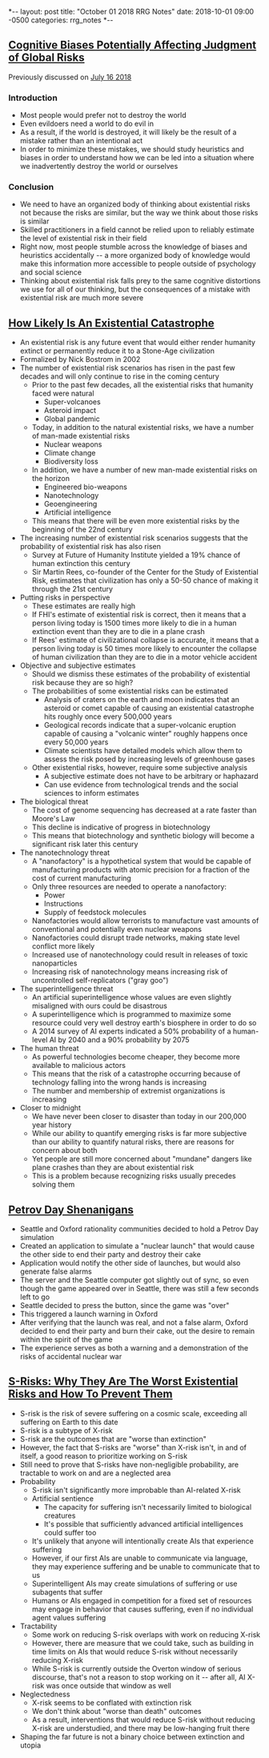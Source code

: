 *--
layout: post
title: "October 01 2018 RRG Notes"
date: 2018-10-01 09:00 -0500
categories: rrg_notes
*--

## [Cognitive Biases Potentially Affecting Judgment of Global Risks](https://drive.google.com/file/d/0B9YJfFAYRK_ka09xVmhtQkJyLTQ/view)

Previously discussed on [July 16 2018](https://palegreendot.net/rrg_notes/2018/07/16/rrg-reading-notes.html#cognitive-biases-potentially-affecting-judgment-of-global-risks)

### Introduction

* Most people would prefer not to destroy the world
* Even evildoers need a world to do evil in
* As a result, if the world is destroyed, it will likely be the result of a mistake rather than an intentional act
* In order to minimize these mistakes, we should study heuristics and biases in order to understand how we can be led into a situation where we inadvertently destroy the world or ourselves

### Conclusion

* We need to have an organized body of thinking about existential risks not because the risks are similar, but the way we think about those risks is similar
* Skilled practitioners in a field cannot be relied upon to reliably estimate the level of existential risk in their field
* Right now, most people stumble across the knowledge of biases and heuristics accidentally -- a more organized body of knowledge would make this information more accessible to people outside of psychology and social science
* Thinking about existential risk falls prey to the same cognitive distortions we use for all of our thinking, but the consequences of a mistake with existential risk are much more severe

## [How Likely Is An Existential Catastrophe](https://thebulletin.org/2016/09/how-likely-is-an-existential-catastrophe/)
* An existential risk is any future event that would either render humanity extinct or permanently reduce it to a Stone-Age civilization
* Formalized by Nick Bostrom in 2002
* The number of existential risk scenarios has risen in the past few decades and will only continue to rise in the coming century
  * Prior to the past few decades, all the existential risks that humanity faced were natural
    * Super-volcanoes
    * Asteroid impact
    * Global pandemic
  * Today, in addition to the natural existential risks, we have a number of man-made existential risks
    * Nuclear weapons
    * Climate change
    * Biodiversity loss
  * In addition, we have a number of new man-made existential risks on the horizon
    * Engineered bio-weapons
    * Nanotechnology
    * Geoengineering
    * Artificial intelligence
  * This means that there will be even more existential risks by the beginning of the 22nd century
* The increasing number of existential risk scenarios suggests that the probability of existential risk has also risen
  * Survey at Future of Humanity Institute yielded a 19% chance of human extinction this century
  * Sir Martin Rees, co-founder of the Center for the Study of Existential Risk, estimates that civilization has only a 50-50 chance of making it through the 21st century
* Putting risks in perspective
  * These estimates are really high
  * If FHI's estimate of existential risk is correct, then it means that a person living today is 1500 times more likely to die in a human extinction event than they are to die in a plane crash
  * If Rees' estimate of civilizational collapse is accurate, it means that a person living today is 50 times more likely to encounter the collapse of human civilization than they are to die in a motor vehicle accident
* Objective and subjective estimates
  * Should we dismiss these estimates of the probability of existential risk because they are so high?
  * The probabilities of some existential risks can be estimated
    * Analysis of craters on the earth and moon indicates that an asteroid or comet capable of causing an existential catastrophe hits roughly once every 500,000 years
    * Geological records indicate that a super-volcanic eruption capable of causing a "volcanic winter" roughly happens once every 50,000 years
    * Climate scientists have detailed models which allow them to assess the risk posed by increasing levels of greenhouse gases
  * Other existential risks, however, require some subjective analysis
    * A subjective estimate does not have to be arbitrary or haphazard
    * Can use evidence from technological trends and the social sciences to inform estimates
* The biological threat
  * The cost of genome sequencing has decreased at a rate faster than Moore's Law
  * This decline is indicative of progress in biotechnology
  * This means that biotechnology and synthetic biology will become a significant risk later this century
* The nanotechnology threat
  * A "nanofactory" is a hypothetical system that would be capable of manufacturing products with atomic precision for a fraction of the cost of current manufacturing
  * Only three resources are needed to operate a nanofactory:
    * Power
    * Instructions
    * Supply of feedstock molecules
  * Nanofactories would allow terrorists to manufacture vast amounts of conventional and potentially even nuclear weapons
  * Nanofactories could disrupt trade networks, making state level conflict more likely
  * Increased use of nanotechnology could result in releases of toxic nanoparticles
  * Increasing risk of nanotechnology means increasing risk of uncontrolled self-replicators ("gray goo")
* The superintelligence threat
  * An artificial superintelligence whose values are even slightly misaligned with ours could be disastrous
  * A superintelligence which is programmed to maximize some resource could very well destroy earth's biosphere in order to do so
  * A 2014 survey of AI experts indicated a 50% probability of a human-level AI by 2040 and a 90% probability by 2075
* The human threat
  * As powerful technologies become cheaper, they become more available to malicious actors
  * This means that the risk of a catastrophe occurring because of technology falling into the wrong hands is increasing
  * The number and membership of extremist organizations is increasing
* Closer to midnight
  * We have never been closer to disaster than today in our 200,000 year history
  * While our ability to quantify emerging risks is far more subjective than our ability to quantify natural risks, there are reasons for concern about both
  * Yet people are still more concerned about "mundane" dangers like plane crashes than they are about existential risk
  * This is a problem because recognizing risks usually precedes solving them

## [Petrov Day Shenanigans](https://tragedyofthecomments.wordpress.com/2018/09/26/petrov-day-shenanigans/)
* Seattle and Oxford rationality communities decided to hold a Petrov Day simulation
* Created an application to simulate a "nuclear launch" that would cause the other side to end their party and destroy their cake
* Application would notify the other side of launches, but would also generate false alarms
* The server and the Seattle computer got slightly out of sync, so even though the game appeared over in Seattle, there was still a few seconds left to go
* Seattle decided to press the button, since the game was "over"
* This triggered a launch warning in Oxford
* After verifying that the launch was real, and not a false alarm, Oxford decided to end their party and burn their cake, out the desire to remain within the spirit of the game
* The experience serves as both a warning and a demonstration of the risks of accidental nuclear war

## [S-Risks: Why They Are The Worst Existential Risks and How To Prevent Them](https://foundational-research.org/s-risks-talk-eag-boston-2017/)
* S-risk is the risk of severe suffering on a cosmic scale, exceeding all suffering on Earth to this date
* S-risk is a subtype of X-risk
* S-risk are the outcomes that are "worse than extinction"
* However, the fact that S-risks are "worse" than X-risk isn't, in and of itself, a good reason to prioritize working on S-risk
* Still need to prove that S-risks have non-negligible probability, are tractable to work on and are a neglected area
* Probability
  * S-risk isn't significantly more improbable than AI-related X-risk
  * Artificial sentience
    * The capacity for suffering isn't necessarily limited to biological creatures
    * It's possible that sufficiently advanced artificial intelligences could suffer too
  * It's unlikely that anyone will intentionally create AIs that experience suffering
  * However, if our first AIs are unable to communicate via language, they may experience suffering and be unable to communicate that to us
  * Superintelligent AIs may create simulations of suffering or use subagents that suffer
  * Humans or AIs engaged in competition for a fixed set of resources may engage in behavior that causes suffering, even if no individual agent values suffering
* Tractability
  * Some work on reducing S-risk overlaps with work on reducing X-risk
  * However, there are measure that we could take, such as building in time limits on AIs that would reduce S-risk without necessarily reducing X-risk
  * While S-risk is currently outside the Overton window of serious discourse, that's not a reason to stop working on it -- after all, AI X-risk was once outside that window as well
* Neglectedness
  * X-risk seems to be conflated with extinction risk
  * We don't think about "worse than death" outcomes
  * As a result, interventions that would reduce S-risk without reducing X-risk are understudied, and there may be low-hanging fruit there
* Shaping the far future is not a binary choice between extinction and utopia
